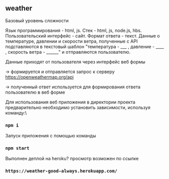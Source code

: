 ## weather
Базовый уровень сложности

Язык программирования - html, js.
Стек - html, js, node.js, hbs.
Пользовательский интерфейс - сайт.
Формат ответа - текст. Данные о температуре, давлении и скорости ветра, полученные с API подставляются в  текстовый шаблон "температура - ___ , давление - ____ , скорость ветра - ______" и отправляются пользователю.

Данные приходят от пользователя через интерфейс веб формы

 → формируется и отправляется запрос к серверу https://openweathermap.org/api 

 → полученный ответ  используется для формирования ответа пользователю в веб форме

Для использования веб приложения в директории проекта предварительно необходимо  установить зависимости, используя команду:\

### `npm i `

Запуск приложения с помощью команды 

### `npm start`

Выполнен деплой на heroku? просмотр возможен по ссылке 

### `https://weather-good-always.herokuapp.com/`


